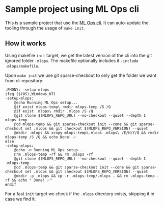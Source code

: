 # Sample project using ML Ops cli

This is a sample project that use the [ML Ops cli](./https://github.com/fbeltrao/mlops-cli). It can auto-update the tooling through the usage of `make init`.

## How it works

Using makefile `init` target, we get the latest version of the cli into the git ignored folder `.mlops`. The makefile optionally includes it `-include .mlops/makefile`.

Upon `make init` we use git sparse-checkout to only get the folder we want from cli repository:

```plain
.PHONY: -setup-mlops
ifeq ($(OS),Windows_NT)
-setup-mlops:
	@echo Running ML Ops setup...
	@if exist mlops-temp\ rmdir mlops-temp /S /Q
	@if exist .mlops\ rmdir .mlops /S /Q
	@git clone $(MLOPS_REPO_URL) --no-checkout --quiet --depth 1 mlops-temp
	@cd mlops-temp && git sparse-checkout init --cone && git sparse-checkout set .mlops && git checkout $(MLOPS_REPO_VERSION) --quiet
	@mkdir .mlops && xcopy mlops-temp\.mlops .mlops\ /E/H/Y/Q && rmdir mlops-temp /S /Q && echo Done! ✅
else
-setup-mlops:
	@echo -n Running ML Ops setup...
	@rm .mlops-temp -rf && rm .mlops -rf
	@git clone $(MLOPS_REPO_URL) --no-checkout --quiet --depth 1 .mlops-temp
	@cd .mlops-temp && git sparse-checkout init --cone && git sparse-checkout set .mlops && git checkout $(MLOPS_REPO_VERSION) --quiet
	@mkdir -p .mlops && cp -r .mlops-temp/.mlops . && rm .mlops-temp -rf && echo " Done! ✅"
endif
```

For a fast `init` target we check if the `.mlops` directory exists, skipping it in case we find it.
